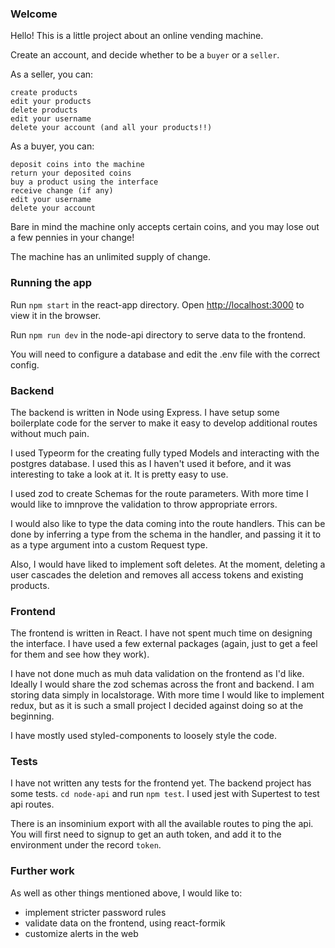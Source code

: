 ### Welcome

Hello! This is a little project about an online vending machine.

Create an account, and decide whether to be a `buyer` or a `seller`.

As a seller, you can:

```
create products
edit your products
delete products
edit your username
delete your account (and all your products!!)
```

As a buyer, you can:

```
deposit coins into the machine
return your deposited coins
buy a product using the interface
receive change (if any)
edit your username
delete your account
```

Bare in mind the machine only accepts certain coins, and you may lose out a few pennies in your change!

The machine has an unlimited supply of change.

### Running the app

Run `npm start` in the react-app directory. Open [http://localhost:3000](http://localhost:3000) to view it in the browser.

Run `npm run dev` in the node-api directory to serve data to the frontend.

You will need to configure a database and edit the .env file with the correct config. 

### Backend

The backend is written in Node using Express. I have setup some boilerplate code for the server to make it easy to develop additional routes without much pain.

I used Typeorm for the creating fully typed Models and interacting with the postgres database. I used this as I haven't used it before, and it was interesting to take a look at it. It is pretty easy to use.

I used zod to create Schemas for the route parameters. With more time I would like to imnprove the validation to throw appropriate errors.

I would also like to type the data coming into the route handlers. This can be done by inferring a type from the schema in the handler, and passing it it to as a type argument into a custom Request type.

Also, I would have liked to implement soft deletes. At the moment, deleting a user cascades the deletion and removes all access tokens and existing products.

### Frontend

The frontend is written in React. I have not spent much time on designing the interface. I have used a few external packages (again, just to get a feel for them and see how they work).

I have not done much as muh data validation on the frontend as I'd like. Ideally I would share the zod schemas across the front and backend. I am storing data simply in localstorage. With more time I would like to implement redux, but as it is such a small project I decided against doing so at the beginning.

I have mostly used styled-components to loosely style the code.

### Tests

I have not written any tests for the frontend yet. The backend project has some tests. `cd node-api` and run `npm test`. I used jest with Supertest to test api routes.

There is an insominium export with all the available routes to ping the api. You will first need to signup to get an auth token, and add it to the environment under the record `token`.

### Further work


As well as other things mentioned above, I would like to:

- implement stricter password rules
- validate data on the frontend, using react-formik
- customize alerts in the web
